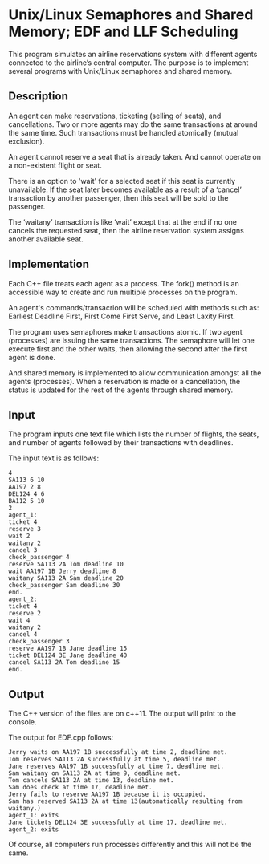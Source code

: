 # Unix/Linux Semaphores and Shared Memory; EDF and LLF Scheduling
This program simulates an airline reservations system with different agents connected to the airline’s central computer. The purpose is to implement several programs with Unix/Linux semaphores and shared memory.

## Description
An agent can make reservations, ticketing (selling of seats), and cancellations. Two or more agents may do the same transactions at around the same time. Such transactions must be handled atomically (mutual exclusion). 

An agent cannot reserve a seat that is already taken. And cannot operate on a non-existent flight or seat.

There is an option to 'wait' for a selected seat if this seat is currently unavailable. If the seat later becomes available as a result of a ‘cancel’ transaction by another passenger, then this seat will be sold to the passenger.

The ‘waitany’ transaction is like ‘wait’ except that at the end if no one cancels the requested seat, then the airline reservation system assigns another available seat.

## Implementation
Each C++ file treats each agent as a process. The fork() method is an accessible way to create and run multiple processes on the program. 

An agent's commands/transacrion will be scheduled with methods such as: Earliest Deadline First, First Come First Serve, and Least Laxity First.

The program uses semaphores make transactions atomic. If two agent (processes) are issuing the same transactions. The semaphore will let one execute first and the other waits, then allowing the second after the first agent is done. 

And shared memory is implemented to allow communication amongst all the agents (processes). When a reservation is made or a cancellation, the status is updated for the rest of the agents through shared memory. 

## Input
The program inputs one text file which lists the number of flights, the seats, and number of agents followed by their transactions with deadlines. 

The input text is as follows:
```
4
SA113 6 10
AA197 2	8
DEL124 4 6
BA112 5 10
2
agent_1:
ticket 4
reserve 3
wait 2
waitany 2
cancel 3
check_passenger 4
reserve SA113 2A Tom deadline 10
wait AA197 1B Jerry deadline 8
waitany SA113 2A Sam deadline 20
check_passenger Sam deadline 30
end.
agent_2:
ticket 4
reserve 2
wait 4
waitany 2
cancel 4
check_passenger 3
reserve AA197 1B Jane deadline 15
ticket DEL124 3E Jane deadline 40
cancel SA113 2A Tom deadline 15 
end.
```

## Output
The C++ version of the files are on c++11. The output will print to the console. 

The output for EDF.cpp follows:
```
Jerry waits on AA197 1B successfully at time 2, deadline met.
Tom reserves SA113 2A successfully at time 5, deadline met.
Jane reserves AA197 1B successfully at time 7, deadline met.
Sam waitany on SA113 2A at time 9, deadline met.
Tom cancels SA113 2A at time 13, deadline met.
Sam does check at time 17, deadline met.
Jerry fails to reserve AA197 1B because it is occupied.
Sam has reserved SA113 2A at time 13(automatically resulting from waitany.)
agent_1: exits
Jane tickets DEL124 3E successfully at time 17, deadline met.
agent_2: exits
```
Of course, all computers run processes differently and this will not be the same. 
